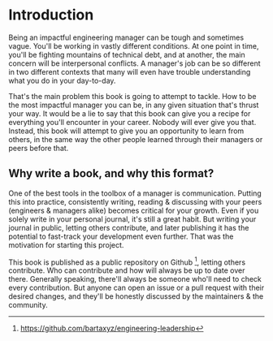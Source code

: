 
# Introduction

Being an impactful engineering manager can be tough and sometimes vague. You'll be working in vastly different conditions. At one point in time, you'll be fighting mountains of technical debt, and at another, the main concern will be interpersonal conflicts. A manager's job can be so different in two different contexts that many will even have trouble understanding what you do in your day-to-day.

That's the main problem this book is going to attempt to tackle. How to be the most impactful manager you can be, in any given situation that's thrust your way. It would be a lie to say that this book can give you a recipe for everything you'll encounter in your career. Nobody will ever give you that. Instead, this book will attempt to give you an opportunity to learn from others, in the same way the other people learned through their managers or peers before that.

## Why write a book, and why this format?

One of the best tools in the toolbox of a manager is communication. Putting this into practice, consistently writing, reading & discussing with your peers (engineers & managers alike) becomes critical for your growth. Even if you solely write in your personal journal, it's still a great habit. But writing your journal in public, letting others contribute, and later publishing it has the potential to fast-track your development even further. That was the motivation for starting this project.

This book is published as a public repository on Github [^1], letting others contribute. Who can contribute and how will always be up to date over there. Generally speaking, there'll always be someone who'll need to check every contribution. But anyone can open an issue or a pull request with their desired changes, and they'll be honestly discussed by the maintainers & the community.

[^1]: https://github.com/bartaxyz/engineering-leadership
